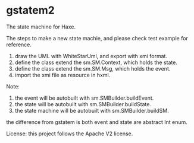 # gstatem2
The state machine for Haxe.

The steps to make a new state machie, and please check test example for reference.

1. draw the UML with WhiteStarUml, and export with xmi format.
2. define the class extend the sm.SM.Context, which holds the state.
3. define the class extend the sm.SM.Msg, which holds the event.
4. import the xmi file as resource in hxml.

Note:

1. the event will be autobuilt with sm.SMBuilder.buildEvent.
2. the state will be autobuilt with sm.SMBuilder.buildState.
3. the state machine will be autobuilt with sm.SMBuilder.buildSM.

the difference from gstatem is both event and state are abstract Int enum.

License:
this project follows the Apache V2 license.
